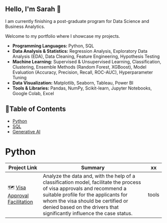 ## Hello, I'm Sarah 👋 
I am currently finishing a post-graduate program for Data Science and Business Analytics.

Welcome to my portfolio where I showcase my projects.

- **Programming Languages:** Python, SQL
- **Data Analysis & Statistics:** Regression Analysis, Exploratory Data Analysis (EDA), Data Cleaning, Feature Engineering, Hypothesis Testing
- **Machine Learning:** Supervised & Unsupervised Learning, Classification, Clustering, Ensemble Methods (Random Forest, XGBoost), Model Evaluation (Accuracy, Precision, Recall, ROC-AUC), Hyperparameter Tuning
- **Data Visualization:** Matplotlib, Seaborn, Tableau, Power BI
- **Tools & Libraries:** Pandas, NumPy, Scikit-learn, Jupyter Notebooks, Google Colab, Excel


## 📌Table of Contents
- [Python](#python)
- [SQL](#sql)
- [Generative AI](#generative_ai)

# Python

| Project Link | Summary | xx |    
|---|---|---|
| 🗺️ [Visa Approval Facilitation](https://github.com/sarahortega-hub/sarahortega-hub/blob/main/EasyVisa%20.ipynb) |  Analyze the data and, with the help of a classification model, facilitate the process of visa approvals and recommend a suitable profile for the applicants for whom the visa should be certified or denied based on the drivers that significantly influence the case status. | tools |   





